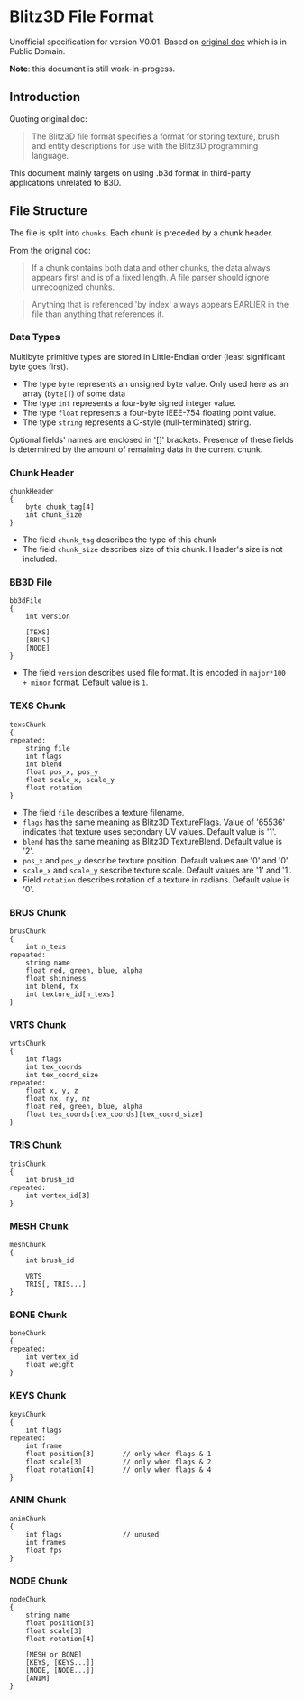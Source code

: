 # Blitz3D File Format

Unofficial specification for version V0.01.
Based on [original doc](b3d_specs.txt) which is in Public Domain.

**Note**: this document is still work-in-progess.

## Introduction

Quoting original doc:

>The Blitz3D file format specifies a format for storing texture, brush and entity descriptions for
>use with the Blitz3D programming language.

This document mainly targets on using .b3d format in third-party applications unrelated to B3D.

## File Structure

The file is split into `chunks`. Each chunk is preceded by a chunk header.

From the original doc:
> If a chunk contains both data and other chunks, the data always appears first and is of a fixed
> length.
> A file parser should ignore unrecognized chunks.

> Anything that is referenced 'by index' always appears EARLIER in the file than anything that
> references it.

### Data Types

Multibyte primitive types are stored in Little-Endian order (least significant byte goes first).

* The type `byte` represents an unsigned byte value. Only used here as an array (`byte[]`) of some data
* The type `int` represents a four-byte signed integer value.
* The type `float` represents a four-byte IEEE-754 floating point value.
* The type `string` represents a C-style (null-terminated) string.

Optional fields' names are enclosed in '[]' brackets. Presence of these fields is determined by the amount of remaining data in the current chunk.

### Chunk Header
```
chunkHeader
{
	byte chunk_tag[4]
	int chunk_size
}
```

* The field `chunk_tag` describes the type of this chunk
* The field `chunk_size` describes size of this chunk. Header's size is not included.

### BB3D File
```
bb3dFile
{
	int version

	[TEXS]
	[BRUS]
	[NODE]
}
```

* The field `version` describes used file format. It is encoded in `major*100 + minor` format. Default value is `1`.

### TEXS Chunk
```
texsChunk
{
repeated:
	string file
	int flags
	int blend
	float pos_x, pos_y
	float scale_x, scale_y
	float rotation
}
```

* The field `file` describes a texture filename.
* `flags` has the same meaning as Blitz3D TextureFlags. Value of '65536' indicates that texture uses secondary UV values. Default value is '1'.
* `blend` has the same meaning as Blitz3D TextureBlend. Default value is '2'.
* `pos_x` and `pos_y` describe texture position. Default values are '0' and '0'.
* `scale_x` and `scale_y` sescribe texture scale. Default values are '1' and '1'.
* Field `rotation` describes rotation of a texture in radians. Default value is '0'.

### BRUS Chunk
```
brusChunk
{
	int n_texs
repeated:
	string name
	float red, green, blue, alpha
	float shininess
	int blend, fx
	int texture_id[n_texs]
}
```

### VRTS Chunk
```
vrtsChunk
{
	int flags
	int tex_coords
	int tex_coord_size
repeated:
	float x, y, z
	float nx, ny, nz
	float red, green, blue, alpha
	float tex_coords[tex_coords][tex_coord_size]
}
```

### TRIS Chunk
```
trisChunk
{
	int brush_id
repeated:
	int vertex_id[3]
}
```

### MESH Chunk
```
meshChunk
{
	int brush_id

	VRTS
	TRIS[, TRIS...]
}
```

### BONE Chunk
```
boneChunk
{
repeated:
	int vertex_id
	float weight
}
```

### KEYS Chunk
```
keysChunk
{
	int flags
repeated:
	int frame
	float position[3]		// only when flags & 1
	float scale[3]			// only when flags & 2
	float rotation[4]		// only when flags & 4
}
```

### ANIM Chunk
```
animChunk
{
	int flags				// unused
	int frames
	float fps
}
```

### NODE Chunk
```
nodeChunk
{
	string name
	float position[3]
	float scale[3]
	float rotation[4]

	[MESH or BONE]
	[KEYS, [KEYS...]]
	[NODE, [NODE...]]
	[ANIM]
}
```
